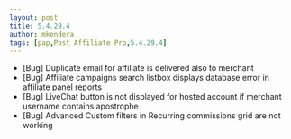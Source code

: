 ```yaml
---
layout: post
title: 5.4.29.4
author: mkendera
tags: [pap,Post Affiliate Pro,5.4.29.4]
---
```


- [Bug] Duplicate email for affiliate is delivered also to merchant
- [Bug] Affiliate campaigns search listbox displays database error in affiliate panel reports
- [Bug] LiveChat button is not displayed for hosted account if merchant username contains apostrophe
- [Bug] Advanced Custom filters in Recurring commissions grid are not working
